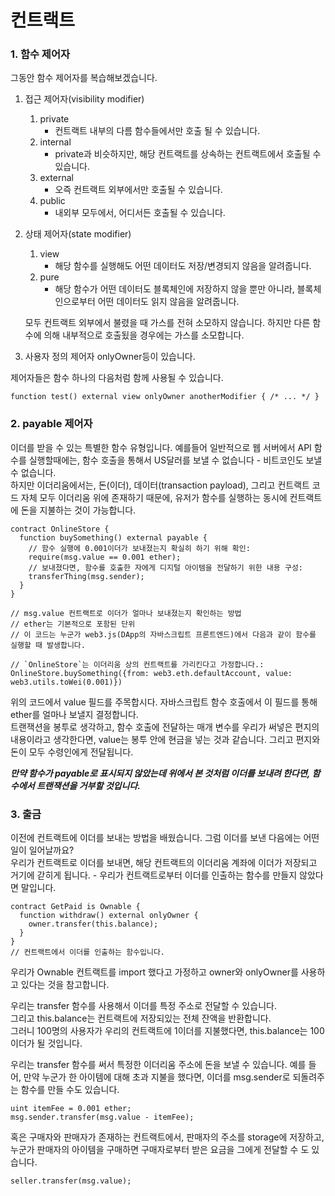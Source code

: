 # 컨트랙트

### 1. 함수 제어자

그동안 함수 제어자를 복습해보겠습니다.

1. 접근 제어자(visibility modifier)

   1. private
      - 컨트랙트 내부의 다름 함수들에서만 호출 될 수 있습니다.
   2. internal
      - private과 비슷하지만, 해당 컨트랙트를 상속하는 컨트랙트에서 호출될 수 있습니다.
   3. external
      - 오즉 컨트랙트 외부에서만 호출될 수 있습니다.
   4. public
      - 내외부 모두에서, 어디서든 호출될 수 있습니다.

2. 상태 제어자(state modifier)

   1. view
      - 해당 함수를 실행해도 어떤 데이터도 저장/변경되지 않음을 알려줍니다.
   2. pure
      - 해당 함수가 어떤 데이터도 블록체인에 저장하지 않을 뿐만 아니라, 블록체인으로부터 어떤 데이터도 읽지 않음을 알려줍니다.

   모두 컨트랙트 외부에서 불렸을 때 가스를 전혀 소모하지 않습니다. 하지만 다른 함수에 의해 내부적으로 호출됬을 경우에는 가스를 소모합니다.

3. 사용자 정의 제어자
   onlyOwner등이 있습니다.

제어자들은 함수 하나의 다음처럼 함께 사용될 수 있습니다.

```
function test() external view onlyOwner anotherModifier { /* ... */ }
```

### 2. payable 제어자

이더를 받을 수 있는 특별한 함수 유형입니다.
예를들어 일반적으로 웹 서버에서 API 함수를 실행할때에는, 함수 호출을 통해서 US달러를 보낼 수 없습니다 - 비트코인도 보낼 수 없습니다.  
하지만 이더리움에서는, 돈(이더), 데이터(transaction payload), 그리고 컨트랙트 코드 자체 모두 이더리움 위에 존재하기 때문에, 유저가 함수를 실행하는 동시에 컨트랙트에 돈을 지불하는 것이 가능합니다.

```
contract OnlineStore {
  function buySomething() external payable {
    // 함수 실행에 0.001이더가 보내졌는지 확실히 하기 위해 확인:
    require(msg.value == 0.001 ether);
    // 보내졌다면, 함수를 호출한 자에게 디지털 아이템을 전달하기 위한 내용 구성:
    transferThing(msg.sender);
  }
}

// msg.value 컨트랙트로 이더가 얼마나 보내졌는지 확인하는 방법
// ether는 기본적으로 포함된 단위
// 이 코드는 누군가 web3.js(DApp의 자바스크립트 프론트엔드)에서 다음과 같이 함수를 실행할 때 발생합니다.

// `OnlineStore`는 이더리움 상의 컨트랙트를 가리킨다고 가정합니다.:
OnlineStore.buySomething({from: web3.eth.defaultAccount, value: web3.utils.toWei(0.001)})
```

위의 코드에서 value 필드를 주목합시다. 자바스크립트 함수 호출에서 이 필드를 통해 ether를 얼마나 보낼지 결정합니다.  
트랜잭션을 봉투로 생각하고, 함수 호출에 전달하는 매개 변수를 우리가 써넣은 편지의 내용이라고 생각한다면, value는 봉투 안에 현금을 넣는 것과 같습니다. 그리고 편지와 돈이 모두 수령인에게 전달됩니다.

**_만약 함수가 payable로 표시되지 않았는데 위에서 본 것처럼 이더를 보내려 한다면, 함수에서 트랜잭션을 거부할 것입니다._**

### 3. 출금

이전에 컨트랙트에 이더를 보내는 방법을 배웠습니다. 그럼 이더를 보낸 다음에는 어떤 일이 일어날까요?  
우리가 컨트랙트로 이더를 보내면, 해당 컨트랙트의 이더리움 계좌에 이더가 저장되고 거기에 갇히게 됩니다. - 우리가 컨트랙트로부터 이더를 인출하는 함수를 만들지 않았다면 말입니다.

```
contract GetPaid is Ownable {
  function withdraw() external onlyOwner {
    owner.transfer(this.balance);
  }
}
// 컨트랙트에서 이더를 인출하는 함수입니다.
```

우리가 Ownable 컨트랙트를 import 했다고 가정하고 owner와 onlyOwner를 사용하고 있다는 것을 참고합니다.

우리는 transfer 함수를 사용해서 이더를 특정 주소로 전달할 수 있습니다.  
그리고 this.balance는 컨트랙트에 저장되있는 전체 잔액을 반환합니다.  
그러니 100명의 사용자가 우리의 컨트랙트에 1이더를 지불했다면, this.balance는 100이더가 될 것입니다.

우리는 transfer 함수를 써서 특정한 이더리움 주소에 돈을 보낼 수 있습니다.
예를 들어, 만약 누군가 한 아이템에 대해 초과 지불을 했다면, 이더를 msg.sender로 되돌려주는 함수를 만들 수도 있습니다.

```
uint itemFee = 0.001 ether;
msg.sender.transfer(msg.value - itemFee);
```

혹은 구매자와 판매자가 존재하는 컨트랙트에서, 판매자의 주소를 storage에 저장하고, 누군가 판매자의 아이템을 구매하면 구매자로부터 받은 요금을 그에게 전달할 수 도 있습니다.

```
seller.transfer(msg.value);
```
